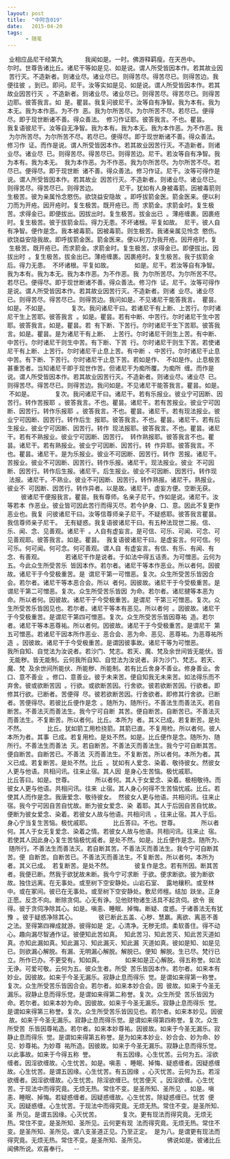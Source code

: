 ```yaml
---
layout: post
title:  "中阿含019"
date:   2015-04-20
tags:
      - 随笔
---
```



 业相应品尼干经第九
   
 　　我闻如是。一时。佛游释羁瘦。在天邑中。
   
 　　尔时。世尊告诸比丘。诸尼干等如是见、如是说。谓人所受皆因本作。若其故业因
 苦行灭。不造新者。则诸业尽。诸业尽已。则得苦尽。得苦尽已。则得苦边。我便往彼
 。到已。即问。尼干。汝等实如是见、如是说。谓人所受皆因本作。若其故业因苦行灭
 。不造新者。则诸业尽。诸业尽已。则得苦尽。得苦尽已。则得苦边耶。彼答我言。如
 是。瞿昙。我复问彼尼干。汝等自有净智。我为本有。我为本无。我为本作恶。为不作
 恶。我为尔所苦尽。为尔所苦不尽。若尽已。便得尽。即于现世断诸不善。得众善法。
 修习作证耶。彼答我言。不也。瞿昙。
   
 　　我复语彼尼干。汝等自无净智。我为本有。我为本无。我为本作恶。为不作恶。我
 为尔所苦尽。为尔所苦不尽。若尽已。便得尽。即于现世断诸不善。得众善法。修习作
 证。而作是说。谓人所受皆因本作。若其故业因苦行灭。不造新者。则诸业尽。诸业尽
 已。则得苦尽。得苦尽已。则得苦边。尼干。若汝等自有净智。我为本有。我为本无。
 我为本作恶。为不作恶。我为尔所苦尽。为尔所苦不尽。若尽已。便得尽。即于现世断
 诸不善。得众善法。修习作证。尼干。汝等可得作是说。谓人所受皆因本作。若其故业
 因苦行灭。不造新者。则诸业尽。诸业尽已。则得苦尽。得苦尽已。则得苦边。
   
 　　尼干。犹如有人身被毒箭。因被毒箭则生极苦。彼为亲属怜念愍伤。欲饶益安隐故
 。即呼拔箭金医。箭金医来。便以利刀而为开疮。因开疮时。复生极苦。既开疮已。而
 求箭金。求箭金时。复生极苦。求得金已。即便拔出。因拔出时。复生极苦。拔金出已
 。薄疮缠裹。因裹疮时。复生极苦。彼于拔箭金后。得力无患。不坏诸根。平复如故。
 尼干。彼人自有净智。便作是念。我本被毒箭。因被毒箭。则生极苦。我诸亲属见怜念
 愍伤。欲饶益安隐我故。即呼拔箭金医。箭金医来。便以利刀为我开疮。因开疮时。复
 生极苦。既开疮已。而求箭金。求箭金时。复生极苦。求得金已。即便拔出。因拔出时
 。复生极苦。拔金出已。薄疮缠裹。因裹疮时。复生极苦。我于拔箭金后。得力无患。
 不坏诸根。平复如故。
   
 　　如是。尼干。若汝等自有净智。我为本有。我为本无。我为本作恶。为不作恶。我
 为尔所苦尽。为尔所苦不尽。若尽已。便得尽。即于现世断诸不善。得众善法。修习作
 证。尼干。汝等可得作是说。谓人所受皆因本作。若其故业因苦行灭。不造新者。则诸
 业尽。诸业尽已。则得苦尽。得苦尽已。则得苦边。我问如是。不见诸尼干能答我言。
 瞿昙。如是。不如是。
   
 　　复次。我问诸尼干曰。若诸尼干有上断、上苦行。尔时诸尼干生上苦耶。彼答我言
 。如是。瞿昙。若有中断、中苦行。尔时诸尼干生中苦耶。彼答我言。如是。瞿昙。若
 有下断、下苦行。尔时诸尼干生下苦耶。彼答我言。如是。瞿昙。是为诸尼干有上断、
 上苦行。尔时诸尼干则生上苦。有中断、中苦行。尔时诸尼干则生中苦。有下断、下苦
 行。尔时诸尼干则生下苦。若使诸尼干有上断、上苦行。尔时诸尼干止息上苦。有中断
 、中苦行。尔时诸尼干止息中苦。有下断、下苦行。尔时诸尼干止息下苦。若如是作、
 不如是作。止息极苦甚重苦者。当知诸尼干即于现世作苦。但诸尼干为痴所覆。为痴所
 缠。而作是说。谓人所受皆因本作。若其故业因苦行灭。不造新者。则诸业尽。诸业尽
 已。则得苦尽。得苦尽已。则得苦边。我问如是。不见诸尼干能答我言。瞿昙。如是。
 不如是。
   
 　　复次。我问诸尼干曰。诸尼干。若有乐报业。彼业宁可因断、因苦行。转作苦报耶
 。彼答我言。不也。瞿昙。诸尼干。若有苦报业。彼业宁可因断、因苦行。转作乐报耶
 。彼答我言。不也。瞿昙。诸尼干。若有现法报业。彼业宁可因断、因苦行。转作后生
 报耶。彼答我言。不也。瞿昙。诸尼干。若有后生报业。彼业宁可因断、因苦行。转作
 现法报耶。彼答我言。不也。瞿昙。诸尼干。若有不熟报业。彼业宁可因断、因苦行。
 转作熟报耶。彼答我言不也。瞿昙。诸尼干。若有熟报业。彼业宁可因断、因苦行。转
 作异耶。彼答我言。不也。瞿昙。诸尼干。是为乐报业。彼业不可因断、因苦行。转作
 苦报。诸尼干。苦报业。彼业不可因断、因苦行。转作乐报。诸尼干。现法报业。彼业
 不可因断、因苦行。转作后生报。诸尼干。后生报业。彼业不可因断、因苦行。转作现
 法报。诸尼干。不熟业。彼业不可因断、因苦行。转作熟报。诸尼干。熟报业。彼业不
 可因断、因苦行。转作异者。以是故。诸尼干。虚妄方便。空断无获。
   
 　　彼诸尼干便报我言。瞿昙。我有尊师。名亲子尼干。作如是说。诸尼干。汝等若本
 作恶业。彼业皆可因此苦行而得灭尽。若今护身、口、意。因此不复更作恶业也。我复
 问彼诸尼干曰。汝等信尊师亲子尼干。不疑惑耶。彼答我言瞿昙。我信尊师亲子尼干。
 无有疑惑。我复语彼诸尼干曰。有五种法现世二报。信、乐、闻、念、见善观。诸尼干
 。人自有虚妄言。是可信、可乐、可闻、可念、可见善观耶。彼答我言。如是。瞿昙。
 我复语彼诸尼干曰。是虚妄言。何可信。何可乐。何可闻。何可念。何可善观。谓人自
 有虚妄言。有信、有乐、有闻、有念、有善观。
   
 　　若诸尼干作是说者。于如法中得五诘责。为可憎恶。云何为五。今此众生所受苦乐
 皆因本作。若尔者。诸尼干等本作恶业。所以者何。因彼故。诸尼干于今受极重苦。是
 谓尼干第一可憎恶。复次。众生所受苦乐皆因合会。若尔者。诸尼干等本恶合会。所以
 者何。因彼故。诸尼干于今受极重苦。是谓尼干第二可憎恶。复次。众生所受苦乐皆因
 为命。若尔者。诸尼揵等本恶为命。所以者何。因彼故。诸尼干于今受极重苦。是谓尼
 干第三可憎恶。复次。众生所受苦乐皆因见也。若尔者。诸尼干等本有恶见。所以者何
 。因彼故。诸尼干于今受极重苦。是谓尼干第四可憎恶。复次。众生所受苦乐皆因尊祐
 造。若尔者。诸尼干等本恶尊祐。所以者何。因彼故。诸尼干于今受极重苦。是谓尼干
 第五可憎恶。若诸尼干因本所作恶业、恶合会、恶为命、恶见、恶尊祐。为恶尊祐所造
 。因彼故。诸尼干于今受极重苦。是谓因彼事故。诸尼干等为可憎恶。
   
 　　我所自知、自觉法为汝说者。若沙门、梵志。若天、魔、梵及余世间皆无能伏。皆
 无能秽。皆无能制。云何我所自知、自觉法为汝说者。非为沙门、梵志。若天、魔、梵
 及余世间所能伏、所能秽、所能制。若有比丘舍身不善业。修身善业。舍口、意不善业
 。修口、意善业。彼于未来苦。便自知我无未来苦。如法得乐而不弃舍。彼或欲断苦因
 。行欲。或欲断苦因。行舍欲。彼若欲断苦因。行欲者。即修其行欲。已断者。苦便得
 尽。彼若欲断苦因。行舍欲者。即修其行舍欲。已断者。苦便得尽。若彼比丘便作是念
 。随所为、随所行。不善法生而善法灭。若自断苦。不善法灭而善法生。我今宁可自断
 其苦。便自断苦。自断苦已。不善法灭而善法生。不复断苦。所以者何。比丘。本所为
 者。其义已成。若复断苦。是处不然。
   
 　　比丘。犹如箭工用检挠箭。其箭已直。不复用检。所以者何。彼人本所为者。其事
 已成。若复用检。是处不然。如是。比丘便作是念。随所为、随所行。不善法生而善法
 灭。若自断苦。不善法灭而善法生。我今宁可自断其苦。便自断苦。自断苦已。不善法
 灭而善法生。不复断苦。所以者何。本所为者。其义已成。若复断苦。是处不然。比丘
 。犹如有人爱念、染着、敬待彼女。然彼女人更与他语。共相问讯。往来止宿。其人因
 是身心生苦恼。极忧戚耶。
   
 　　比丘答曰。如是。世尊。
   
 　　所以者何。其人于女爱念、染着。极相敬待。而彼女人更与他语。共相问讯。往来
 止宿。其人身心何得不生苦恼忧戚。比丘。若使其人而作是念。我唐爱念、敬待彼女。
 然彼女人更与他语。共相问讯。往来止宿。我今宁可因自苦自忧故。断为彼女爱念、染
 着耶。其人于后因自苦自忧故。便断为彼女爱念、染着。若彼女人故与他语。共相问讯
 。往来止宿。其人于后。身心宁当复生苦恼。极忧戚耶。
   
 　　比丘答曰。不也。世尊。
   
 　　所以者何。其人于女无复爱念、染着之情。若彼女人故与他语。共相问讯。往来止
 宿。若使其人因此身心复生苦恼极忧戚者。是处不然。如是。比丘便作是念。随所为、
 随所行。不善法生而善法灭。若自断其苦。不善法灭而善法生。我今宁可自断其苦。便
 自断苦。自断苦已。不善法灭而善法生。不复断苦。所以者何。本所为者。其义已成。
 若复断苦。是处不然。
   
 　　彼复作是念。若有所因。断其苦者。我便已断。然我于欲犹故未断。我今宁可求断
 于欲。便求断欲。彼为断欲故。独住远离。在无事处。或至树下空安静处。山岩石室、
 露地穰积。或至林中。或在冢间。彼已在无事处。或至树下空安静处。敷尼师檀。结加
 趺坐。正身正愿。反念不向。断除贪伺。心无有诤。见他财物诸生活具不起贪伺。欲令
 我得。彼于贪伺净除其心。如是。嗔恚、睡眠、掉悔。断疑、度惑。于诸善法无有犹豫
 。彼于疑惑净除其心。
   
 　　彼已断此五盖、心秽、慧羸。离欲、离恶不善之法。至得第四禅成就游。彼得如是
 定。心清净。无秽无烦。柔软善住。得不动心。趣向漏尽智通作证。彼便知此苦如真。
 知此苦习、知此苦灭、知此苦灭道如真。亦知此漏如真。知此漏习、知此漏灭、知此漏
 灭道如真。彼如是知、如是见已。则欲漏心解脱。有漏、无明漏心解脱。解脱已。便知
 解脱。生已尽。梵行已立。所作已办。不更受有。知如真。
   
 　　如来如是正心解脱。得五称誉。如法无诤。可爱可敬。云何为五。彼众生者。所受
 苦乐皆因本作。若尔者。如来本有妙业。因彼故。如来于今圣无漏乐。寂静止息而得乐
 觉。是谓如来得第一称誉。复次。众生所受苦乐皆因合会。若尔者。如来本妙合会。因
 彼故。如来于今圣无漏乐。寂静止息而得乐觉。是谓如来得第二称誉。复次。众生所受
 苦乐皆因为命。若尔者。如来本妙为命。因彼故。如来于今圣无漏乐。寂静止息而得乐
 觉。是谓如来得第三称誉。复次。众生所受苦乐皆因见也。若尔者。如来本妙见。因彼
 故。如来于今圣无漏乐。寂静止息而得乐觉。是谓如来得第四称誉。复次。众生所受苦
 乐皆因尊祐造。若尔者。如来本妙尊祐。因彼故。如来于今圣无漏乐。寂静止息而得乐
 觉。是谓如来得第五称誉。是为如来本妙业、妙合会、妙为命、妙见、妙尊祐。为妙尊
 祐所造。因彼故。如来于今圣无漏乐。寂静止息而得乐觉。以此事故。如来于今得五称
 誉。
   
 　　有五因缘。心生忧苦。云何为五。淫欲缠者。因淫欲缠故。心生忧苦。如是。嗔恚
 、睡眠、掉悔、疑惑缠者。因疑惑缠故。心生忧苦。是谓五因缘。心生忧苦。有五因缘
 。心灭忧苦。云何为五。若淫欲缠者。因淫欲缠故。心生忧苦。除淫欲缠已。忧苦便灭
 。因淫欲缠。心生忧苦。于现法中而得究竟。无烦无热。常住不变。是圣所知、圣所见
 。如是。嗔恚、睡眠、掉悔。若疑惑缠者。因疑惑缠故。心生忧苦。除疑惑缠已。忧苦
 便灭。因疑惑缠。心生忧苦。于现法中而得究竟。无烦无热。常住不变。是圣所知、圣
 所见。是谓五因缘。心灭忧苦。
   
 　　复次。更有现法而得究竟。无烦无热。常住不变。是圣所知、圣所见。云何更有现
 法而得究竟。无烦无热。常住不变。是圣所知、圣所见。谓八支圣道正见。乃至正定。
 是为八。是谓更有现法而得究竟。无烦无热。常住不变。是圣所知、圣所见。
   
 　　佛说如是。彼诸比丘闻佛所说。欢喜奉行。  
 \--
  


